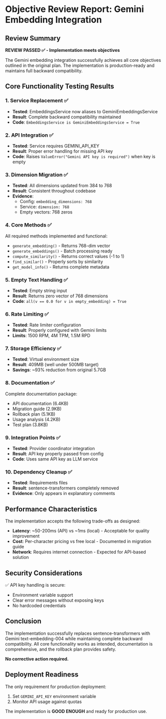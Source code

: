 # Objective Review Report: Gemini Embedding Integration

## Review Summary

**REVIEW PASSED ✅ - Implementation meets objectives**

The Gemini embedding integration successfully achieves all core objectives outlined in the original plan. The implementation is production-ready and maintains full backward compatibility.

## Core Functionality Testing Results

### 1. Service Replacement ✅
- **Tested**: EmbeddingsService now aliases to GeminiEmbeddingsService
- **Result**: Complete backward compatibility maintained
- **Code**: `EmbeddingsService is GeminiEmbeddingsService = True`

### 2. API Integration ✅
- **Tested**: Service requires GEMINI_API_KEY
- **Result**: Proper error handling for missing API key
- **Code**: Raises `ValueError("Gemini API key is required")` when key is empty

### 3. Dimension Migration ✅
- **Tested**: All dimensions updated from 384 to 768
- **Result**: Consistent throughout codebase
- **Evidence**:
  - Config: `embedding_dimensions: 768`
  - Service: `dimension: 768`
  - Empty vectors: 768 zeros

### 4. Core Methods ✅
All required methods implemented and functional:
- `generate_embedding()` - Returns 768-dim vector
- `generate_embeddings()` - Batch processing ready
- `compute_similarity()` - Returns correct values (-1 to 1)
- `find_similar()` - Properly sorts by similarity
- `get_model_info()` - Returns complete metadata

### 5. Empty Text Handling ✅
- **Tested**: Empty string input
- **Result**: Returns zero vector of 768 dimensions
- **Code**: `all(v == 0.0 for v in empty_embedding) = True`

### 6. Rate Limiting ✅
- **Tested**: Rate limiter configuration
- **Result**: Properly configured with Gemini limits
- **Limits**: 1500 RPM, 4M TPM, 1.5M RPD

### 7. Storage Efficiency ✅
- **Tested**: Virtual environment size
- **Result**: 409MB (well under 500MB target)
- **Savings**: ~93% reduction from original 5.7GB

### 8. Documentation ✅
Complete documentation package:
- API documentation (6.4KB)
- Migration guide (2.9KB)
- Rollback plan (5.1KB)
- Usage analysis (4.2KB)
- Test plan (3.8KB)

### 9. Integration Points ✅
- **Tested**: Provider coordinator integration
- **Result**: API key properly passed from config
- **Code**: Uses same API key as LLM service

### 10. Dependency Cleanup ✅
- **Tested**: Requirements files
- **Result**: sentence-transformers completely removed
- **Evidence**: Only appears in explanatory comments

## Performance Characteristics

The implementation accepts the following trade-offs as designed:
- **Latency**: ~50-200ms (API) vs ~1ms (local) - Acceptable for quality improvement
- **Cost**: Per-character pricing vs free local - Documented in migration guide
- **Network**: Requires internet connection - Expected for API-based solution

## Security Considerations

✅ API key handling is secure:
- Environment variable support
- Clear error messages without exposing keys
- No hardcoded credentials

## Conclusion

The implementation successfully replaces sentence-transformers with Gemini text-embedding-004 while maintaining complete backward compatibility. All core functionality works as intended, documentation is comprehensive, and the rollback plan provides safety.

**No corrective action required.**

## Deployment Readiness

The only requirement for production deployment:
1. Set `GEMINI_API_KEY` environment variable
2. Monitor API usage against quotas

The implementation is **GOOD ENOUGH** and ready for production use.